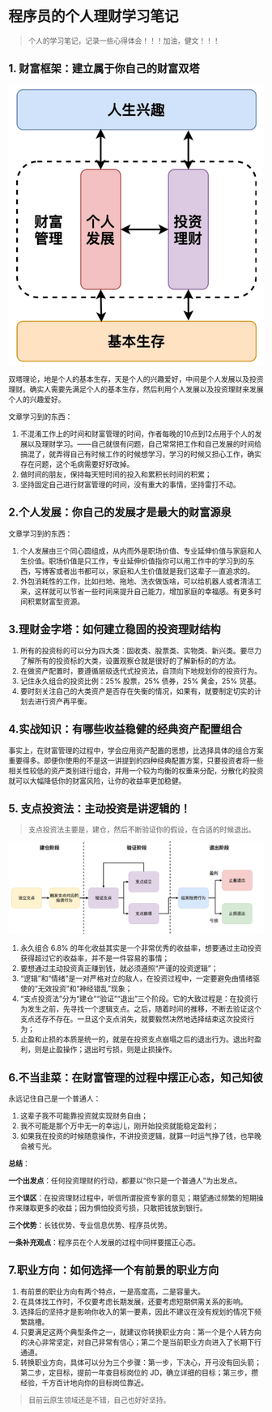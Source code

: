 # 程序员的个人理财学习笔记

> 个人的学习笔记，记录一些心得体会！！！加油，健文！！！

## 1. 财富框架：建立属于你自己的财富双塔

![](./img/1.双塔.png)

双塔理论，地是个人的基本生存，天是个人的兴趣爱好，中间是个人发展以及投资理财。确实人需要先满足个人的基本生存，然后利用个人发展以及投资理财来发展个人的兴趣爱好。

文章学习到的东西：

1. 不混淆工作上的时间和财富管理的时间，作者每晚的10点到12点用于个人的发展以及理财学习。——自己就很有问题，自己常常把工作和自己发展的时间给搞混了，就弄得自己有时候工作的时候想学习，学习的时候又担心工作，确实存在问题，这个毛病需要好好改掉。
2. 做时间的朋友，保持每天短时间的投入和累积长时间的积累；
3. 坚持固定自己进行财富管理的时间，没有重大的事情，坚持雷打不动。

## 2.个人发展：你自己的发展才是最大的财富源泉

文章学习到的东西：

1. 个人发展由三个同心圆组成，从内而外是职场价值、专业延伸价值与家庭和人生价值。职场价值是只工作，专业延伸价值指你可以用工作中的学习到的东西，写博客或者出书都可以，家庭和人生价值就是我们这辈子一直追求的。
2. 外包消耗性的工作，比如扫地、拖地、洗衣做饭啥，可以给机器人或者清洁工来，这样就可以节省一些时间来提升自己能力，增加家庭的幸福感。有更多时间积累财富型资源。

## 3.理财金字塔：如何建立稳固的投资理财结构

1. 所有的投资标的可以分为四大类：固收类、股票类、实物类、新兴类。要尽力了解所有的投资标的大类，设置观察仓就是很好的了解新标的的方法。
2. 在做资产配置时，要遵循层级迭代式投资法，自顶向下地规划你的投资行为。
3. 记住永久组合的投资比例：25% 股票，25% 债券，25% 黄金，25% 货基。
4. 要时刻关注自己的大类资产是否存在失衡的情况，如果有，就要制定切实的计划去进行资产再平衡。



## 4.实战知识：有哪些收益稳健的经典资产配置组合

事实上，在财富管理的过程中，学会应用资产配置的思想，比选择具体的组合方案重要得多。即便你使用的不是这一讲提到的四种经典配置方案，只要投资者将一些相关性较低的资产类别进行组合，并用一个较为均衡的权重来分配，分散化的投资就可以大幅降低你的财富风险，让你的收益率更加稳健。

## 5. 支点投资法：主动投资是讲逻辑的！

> 支点投资法主要是，建仓，然后不断验证你的假设，在合适的时候退出。

![](./img/支点投资法.png)

1. 永久组合 6.8% 的年化收益其实是一个非常优秀的收益率，想要通过主动投资获得超过它的收益率，并不是一件容易的事情；
2. 要想通过主动投资真正赚到钱，就必须遵照“严谨的投资逻辑”；
3. “逻辑”和“情绪”是一对严格对立的敌人，在投资过程中，一定要避免由情绪驱使的“无效投资”和“神经错乱”现象；
4. “支点投资法”分为“建仓”“验证”“退出”三个阶段。它的大致过程是：在投资行为发生之前，先寻找一个逻辑支点。之后，随着时间的推移，不断去验证这个支点还存不存在。一旦这个支点消失，就要毅然决然地选择结束这次投资行为；
5. 止盈和止损的本质是统一的，就是在投资支点崩塌之后的退出行为。退出时盈利，则是止盈操作；退出时亏损，则是止损操作。

## 6.不当韭菜：在财富管理的过程中摆正心态，知己知彼

永远记住自己是一个普通人：

1. 这辈子我不可能靠投资就实现财务自由；
2. 我不可能是那个万中无一的幸运儿，刚开始投资就能稳定盈利；
3. 如果我在投资的时候随意操作，不讲投资逻辑，就算一时运气挣了钱，也早晚会被亏光。

**总结**：

**一个出发点**：任何投资理财的行动，都要以“你只是一个普通人”为出发点。

**三个误区**：在投资理财过程中，听信所谓投资专家的意见；期望通过频繁的短期操作来赚取更多的收益；因为惧怕投资亏损，只敢把钱放到银行。

**三个优势**：长钱优势、专业信息优势、程序员优势。

**一条补充观点**：程序员在个人发展的过程中同样要摆正心态。

## 7.职业方向：如何选择一个有前景的职业方向

1. 有前景的职业方向有两个特点，一是高度高，二是容量大。
2. 在具体找工作时，不仅要考虑长期发展，还要考虑短期供需关系的影响。
3. 选择后的坚持才是影响你收入的第一要素，因此不建议在没有规划的情况下频繁跳槽。
4. 只要满足这两个典型条件之一，就建议你转换职业方向：第一个是个人转方向的决心非常坚定，对自己非常有信心；第二个是当前职业方向进入了长期下行通道。
5. 转换职业方向，具体可以分为三个步骤：第一步，下决心，开弓没有回头箭；第二步，定目标，提前一年查目标岗位的 JD，确立详细的目标；第三步，攒经验，千方百计地向你的目标岗位靠近。

> 目前云原生领域还是不错，自己也好好坚持。

